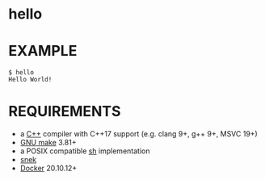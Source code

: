 # hello

# EXAMPLE

```console
$ hello
Hello World!
```

# REQUIREMENTS

* a [C++](https://www.cplusplus.com/) compiler with C++17 support (e.g. clang 9+, g++ 9+, MSVC 19+)
* [GNU make](https://www.gnu.org/software/make/) 3.81+
* a POSIX compatible [sh](https://pubs.opengroup.org/onlinepubs/9699919799/utilities/sh.html) implementation
* [snek](https://github.com/mcandre/snek)
* [Docker](https://www.docker.com/) 20.10.12+
